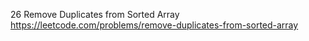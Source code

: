 26 Remove Duplicates from Sorted Array https://leetcode.com/problems/remove-duplicates-from-sorted-array